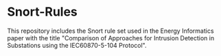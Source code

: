# Snort-Rules
This repository includes the Snort rule set used in the Energy Informatics paper with the title "Comparison of Approaches for Intrusion Detection in Substations using the IEC60870-5-104 Protocol".
